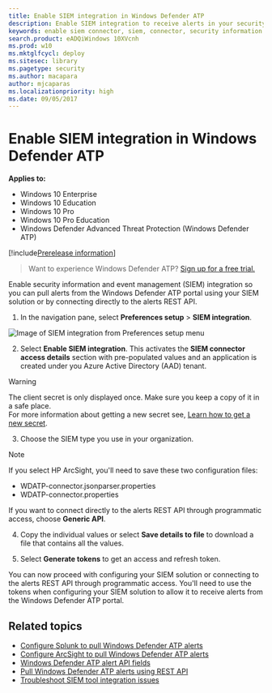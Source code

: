 ```yaml
---
title: Enable SIEM integration in Windows Defender ATP
description: Enable SIEM integration to receive alerts in your security information and event management (SIEM) solution.
keywords: enable siem connector, siem, connector, security information and events
search.product: eADQiWindows 10XVcnh
ms.prod: w10
ms.mktglfcycl: deploy
ms.sitesec: library
ms.pagetype: security
ms.author: macapara
author: mjcaparas
ms.localizationpriority: high
ms.date: 09/05/2017
---
```


# Enable SIEM integration in Windows Defender ATP

**Applies to:**

- Windows 10 Enterprise
- Windows 10 Education
- Windows 10 Pro
- Windows 10 Pro Education
- Windows Defender Advanced Threat Protection (Windows Defender ATP)

[!include[Prerelease information](prerelease.md)]

>Want to experience Windows Defender ATP? [Sign up for a free trial.](https://www.microsoft.com/en-us/WindowsForBusiness/windows-atp?ocid=docs-wdatp-enablesiem-abovefoldlink) 

Enable security information and event management (SIEM) integration so you can pull alerts from the Windows Defender ATP portal using your SIEM solution or by connecting directly to the alerts REST API.

1. In the navigation pane, select **Preferences setup** > **SIEM integration**.

  ![Image of SIEM integration from Preferences setup menu](images/atp-siem-integration.png)

2. Select **Enable SIEM integration**. This activates the **SIEM connector access details** section with pre-populated values and an application is created under you Azure Active Directory (AAD) tenant.

  > [!WARNING]
  >The client secret is only displayed once. Make sure you keep a copy of it in a safe place.<br>
  For more information about getting a new secret see, [Learn how to get a new secret](troubleshoot-custom-ti-windows-defender-advanced-threat-protection.md#learn-how-to-get-a-new-client-secret).

3. Choose the SIEM type you use in your organization.

  > [!NOTE]
  > If you select HP ArcSight, you'll need to save these two configuration files:<br>
  - WDATP-connector.jsonparser.properties
  - WDATP-connector.properties <br>

  If you want to connect directly to the alerts REST API through programmatic access, choose **Generic API**.

4. Copy the individual values or select **Save details to file** to download a file that contains all the values.

5. Select **Generate tokens** to get an access and refresh token.

You can now proceed with configuring your SIEM solution or connecting to the alerts REST API through programmatic access. You'll need to use the tokens when configuring your SIEM solution to allow it to receive alerts from the Windows Defender ATP portal.

## Related topics
- [Configure Splunk to pull Windows Defender ATP alerts](configure-splunk-windows-defender-advanced-threat-protection.md)
- [Configure ArcSight to pull Windows Defender ATP alerts](configure-arcsight-windows-defender-advanced-threat-protection.md)
- [Windows Defender ATP alert API fields](api-portal-mapping-windows-defender-advanced-threat-protection.md)
- [Pull Windows Defender ATP alerts using REST API](pull-alerts-using-rest-api-windows-defender-advanced-threat-protection.md)
- [Troubleshoot SIEM tool integration issues](troubleshoot-siem-windows-defender-advanced-threat-protection.md)
